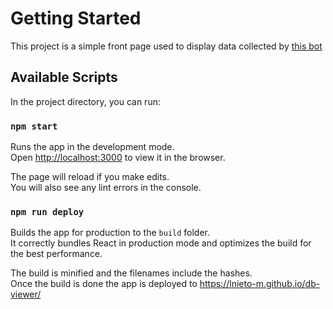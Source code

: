 # Getting Started

This project is a simple front page used to display data collected by [this bot](https://github.com/lnieto-m/PersonalBot)

## Available Scripts

In the project directory, you can run:

### `npm start`

Runs the app in the development mode.\
Open [http://localhost:3000](http://localhost:3000) to view it in the browser.

The page will reload if you make edits.\
You will also see any lint errors in the console.

### `npm run deploy`

Builds the app for production to the `build` folder.\
It correctly bundles React in production mode and optimizes the build for the best performance.

The build is minified and the filenames include the hashes.\
Once the build is done the app is deployed to https://lnieto-m.github.io/db-viewer/
